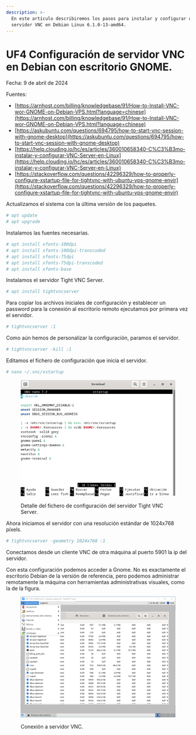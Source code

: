```yaml
---
description: >-
  En este artículo describiremos los pasos para instalar y configurar un
  servidor VNC en Debian Linux 6.1.0-13-amd64.
---
```


# UF4 Configuración de servidor VNC en Debian con escritorio GNOME.

Fecha: 9 de abril de 2024

Fuentes:

* [https://arnhost.com/billing/knowledgebase/91/How-to-Install-VNC-wor-GNOME-on-Debian-VPS.html?language=chinese](https://arnhost.com/billing/knowledgebase/91/How-to-Install-VNC-wor-GNOME-on-Debian-VPS.html?language=chinese)
* [https://askubuntu.com/questions/694795/how-to-start-vnc-session-with-gnome-desktop](https://askubuntu.com/questions/694795/how-to-start-vnc-session-with-gnome-desktop)
* [https://help.clouding.io/hc/es/articles/360010658340-C%C3%B3mo-instalar-y-configurar-VNC-Server-en-Linux](https://help.clouding.io/hc/es/articles/360010658340-C%C3%B3mo-instalar-y-configurar-VNC-Server-en-Linux)
* [https://stackoverflow.com/questions/42296329/how-to-properly-configure-xstartup-file-for-tightvnc-with-ubuntu-vps-gnome-envir](https://stackoverflow.com/questions/42296329/how-to-properly-configure-xstartup-file-for-tightvnc-with-ubuntu-vps-gnome-envir)

&#x20;

Actualizamos el sistema con la última versión de los paquetes.

```bash
# apt update
# apt upgrade
```

Instalamos las fuentes necesarias.

```bash
# apt install xfonts-100dpi
# apt install xfonts-100dpi-transcoded
# apt install xfonts-75dpi
# apt install xfonts-75dpi-transcoded
# apt install xfonts-base
```

Instalamos el servidor Tight VNC Server.

```bash
# apt install tightvncserver
```

Para copiar los archivos iniciales de configuración y establecer un password para la conexión al escritorio remoto ejecutamos por primera vez el servidor.

```bash
# tightvncserver :1
```

Como aún hemos de personalizar la configuración, paramos el servidor.

```bash
# tightvncserver -kill :1
```

Editamos el fichero de configuración que inicia el servidor.&#x20;

```bash
# nano ~/.vnc/xstartup
```

<figure><img src="../.gitbook/assets/config.png" alt=""><figcaption><p>Detalle del fichero de configuración del servidor Tight VNC Server.</p></figcaption></figure>

Ahora iniciamos el servidor con una resolución estándar de 1024x768 píxels.

```bash
# tightvncserver -geometry 1024x768 :1
```

Conectamos desde un cliente VNC de otra máquina al puerto 5901 la ip del servidor.

Con esta configuración podemos acceder a Gnome. No es exactamente el escritorio Debian de la versión de referencia, pero podemos administrar remotamente la máquina con herramientas administrativas visuales, como la de la figura.

<figure><img src="../.gitbook/assets/vnc_client.png" alt=""><figcaption><p>Conexión a servidor VNC.</p></figcaption></figure>
